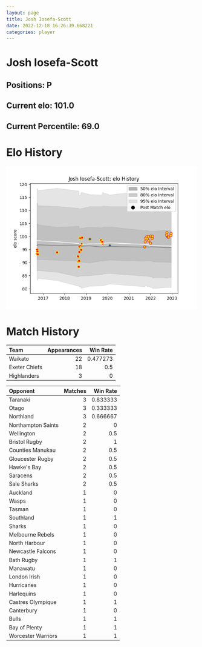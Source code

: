 ```yaml
---  
layout: page  
title: Josh Iosefa-Scott  
date: 2022-12-18 16:26:39.668221  
categories: player  
---
```

# Josh Iosefa-Scott

## Positions: P

## Current elo: 101.0

## Current Percentile: 69.0

# Elo History


![elo history](history_JoshIosefa-Scott.png)
# Match History


| Team          |   Appearances |   Win Rate |
|:--------------|--------------:|-----------:|
| Waikato       |            22 |   0.477273 |
| Exeter Chiefs |            18 |   0.5      |
| Highlanders   |             3 |   0        |

| Opponent           |   Matches |   Win Rate |
|:-------------------|----------:|-----------:|
| Taranaki           |         3 |   0.833333 |
| Otago              |         3 |   0.333333 |
| Northland          |         3 |   0.666667 |
| Northampton Saints |         2 |   0        |
| Wellington         |         2 |   0.5      |
| Bristol Rugby      |         2 |   1        |
| Counties Manukau   |         2 |   0.5      |
| Gloucester Rugby   |         2 |   0.5      |
| Hawke's Bay        |         2 |   0.5      |
| Saracens           |         2 |   0.5      |
| Sale Sharks        |         2 |   0.5      |
| Auckland           |         1 |   0        |
| Wasps              |         1 |   0        |
| Tasman             |         1 |   0        |
| Southland          |         1 |   1        |
| Sharks             |         1 |   0        |
| Melbourne Rebels   |         1 |   0        |
| North Harbour      |         1 |   0        |
| Newcastle Falcons  |         1 |   0        |
| Bath Rugby         |         1 |   1        |
| Manawatu           |         1 |   0        |
| London Irish       |         1 |   0        |
| Hurricanes         |         1 |   0        |
| Harlequins         |         1 |   0        |
| Castres Olympique  |         1 |   1        |
| Canterbury         |         1 |   0        |
| Bulls              |         1 |   1        |
| Bay of Plenty      |         1 |   1        |
| Worcester Warriors |         1 |   1        |